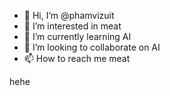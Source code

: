 - 👋 Hi, I’m @phamvizuit
- 👀 I’m interested in meat
- 🌱 I’m currently learning AI
- 💞️ I’m looking to collaborate on AI
- 📫 How to reach me meat

<!---
phamvizuit/phamvizuit is a ✨ special ✨ repository because its `README.md` (this file) appears on your GitHub profile.
You can click the Preview link to take a look at your changes.
--->
hehe
